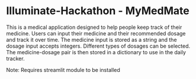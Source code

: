 # Illuminate-Hackathon - MyMedMate
This is a medical application designed to help people keep track of their medicine. Users can input their medicine and their recommended dosage and track it over time.
The medicine input is stored as a string and the dosage input accepts integers.
Different types of dosages can be selected.
The medicine-dosage pair is then stored in a dictionary to use in the daily tracker.

Note: Requires streamlit module to be installed
